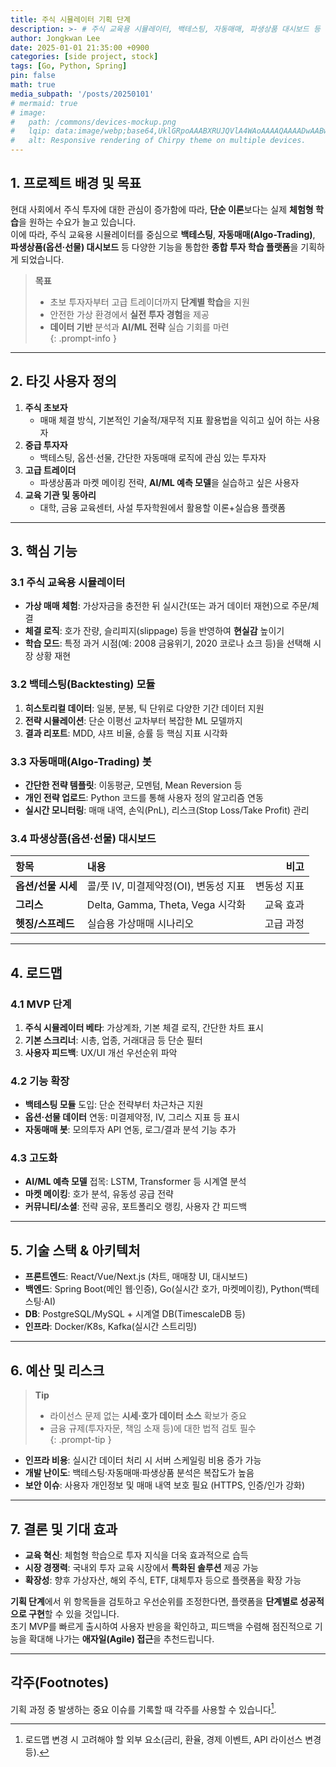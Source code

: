 ```yaml
---
title: 주식 시뮬레이터 기획 단계
description: >- # 주식 교육용 시뮬레이터, 백테스팅, 자동매매, 파생상품 대시보드 등 다양한 기능을 기획하는 단계별 로드맵.
author: Jongkwan Lee
date: 2025-01-01 21:35:00 +0900
categories: [side project, stock]
tags: [Go, Python, Spring]
pin: false
math: true
media_subpath: '/posts/20250101'
# mermaid: true
# image:
#   path: /commons/devices-mockup.png
#   lqip: data:image/webp;base64,UklGRpoAAABXRUJQVlA4WAoAAAAQAAAADwAABwAAQUxQSDIAAAARL0AmbZurmr57yyIiqE8oiG0bejIYEQTgqiDA9vqnsUSI6H+oAERp2HZ65qP/VIAWAFZQOCBCAAAA8AEAnQEqEAAIAAVAfCWkAALp8sF8rgRgAP7o9FDvMCkMde9PK7euH5M1m6VWoDXf2FkP3BqV0ZYbO6NA/VFIAAAA
#   alt: Responsive rendering of Chirpy theme on multiple devices.
---
```


## 1. 프로젝트 배경 및 목표

현대 사회에서 주식 투자에 대한 관심이 증가함에 따라, **단순 이론**보다는 실제 **체험형 학습**을 원하는 수요가 늘고 있습니다.  
이에 따라, 주식 교육용 시뮬레이터를 중심으로 **백테스팅**, **자동매매(Algo-Trading)**, **파생상품(옵션·선물) 대시보드** 등 다양한 기능을 통합한 **종합 투자 학습 플랫폼**을 기획하게 되었습니다.

> **목표**  
> - 초보 투자자부터 고급 트레이더까지 **단계별 학습**을 지원  
> - 안전한 가상 환경에서 **실전 투자 경험**을 제공  
> - **데이터 기반** 분석과 **AI/ML 전략** 실습 기회를 마련  
{: .prompt-info }

---

## 2. 타깃 사용자 정의

1. **주식 초보자**  
   - 매매 체결 방식, 기본적인 기술적/재무적 지표 활용법을 익히고 싶어 하는 사용자
2. **중급 투자자**  
   - 백테스팅, 옵션·선물, 간단한 자동매매 로직에 관심 있는 투자자
3. **고급 트레이더**  
   - 파생상품과 마켓 메이킹 전략, **AI/ML 예측 모델**을 실습하고 싶은 사용자
4. **교육 기관 및 동아리**  
   - 대학, 금융 교육센터, 사설 투자학원에서 활용할 이론+실습용 플랫폼

---

## 3. 핵심 기능

### 3.1 주식 교육용 시뮬레이터

- **가상 매매 체험**: 가상자금을 충전한 뒤 실시간(또는 과거 데이터 재현)으로 주문/체결  
- **체결 로직**: 호가 잔량, 슬리피지(slippage) 등을 반영하여 **현실감** 높이기  
- **학습 모드**: 특정 과거 시점(예: 2008 금융위기, 2020 코로나 쇼크 등)을 선택해 시장 상황 재현

### 3.2 백테스팅(Backtesting) 모듈

1. **히스토리컬 데이터**: 일봉, 분봉, 틱 단위로 다양한 기간 데이터 지원  
2. **전략 시뮬레이션**: 단순 이평선 교차부터 복잡한 ML 모델까지  
3. **결과 리포트**: MDD, 샤프 비율, 승률 등 핵심 지표 시각화

### 3.3 자동매매(Algo-Trading) 봇

- **간단한 전략 템플릿**: 이동평균, 모멘텀, Mean Reversion 등  
- **개인 전략 업로드**: Python 코드를 통해 사용자 정의 알고리즘 연동  
- **실시간 모니터링**: 매매 내역, 손익(PnL), 리스크(Stop Loss/Take Profit) 관리

### 3.4 파생상품(옵션·선물) 대시보드

| 항목                 | 내용                                 | 비고      |
| :------------------- | :------------------------------------ | --------: |
| **옵션/선물 시세**  | 콜/풋 IV, 미결제약정(OI), 변동성 지표 | 변동성 지표 |
| **그리스**          | Delta, Gamma, Theta, Vega 시각화      | 교육 효과  |
| **헷징/스프레드**    | 실습용 가상매매 시나리오              | 고급 과정  |

---

## 4. 로드맵

### 4.1 MVP 단계
1. **주식 시뮬레이터 베타**: 가상계좌, 기본 체결 로직, 간단한 차트 표시
2. **기본 스크리너**: 시총, 업종, 거래대금 등 단순 필터
3. **사용자 피드백**: UX/UI 개선 우선순위 파악

### 4.2 기능 확장
- **백테스팅 모듈** 도입: 단순 전략부터 차근차근 지원  
- **옵션·선물 데이터** 연동: 미결제약정, IV, 그리스 지표 등 표시  
- **자동매매 봇**: 모의투자 API 연동, 로그/결과 분석 기능 추가

### 4.3 고도화
- **AI/ML 예측 모델** 접목: LSTM, Transformer 등 시계열 분석  
- **마켓 메이킹**: 호가 분석, 유동성 공급 전략  
- **커뮤니티/소셜**: 전략 공유, 포트폴리오 랭킹, 사용자 간 피드백

---

## 5. 기술 스택 & 아키텍처



- **프론트엔드**: React/Vue/Next.js (차트, 매매창 UI, 대시보드)  
- **백엔드**: Spring Boot(메인 웹·인증), Go(실시간 호가, 마켓메이킹), Python(백테스팅·AI)  
- **DB**: PostgreSQL/MySQL + 시계열 DB(TimescaleDB 등)  
- **인프라**: Docker/K8s, Kafka(실시간 스트리밍)

---

## 6. 예산 및 리스크

> **Tip**  
> - 라이선스 문제 없는 **시세·호가 데이터 소스** 확보가 중요  
> - 금융 규제(투자자문, 책임 소재 등)에 대한 법적 검토 필수  
{: .prompt-tip }

- **인프라 비용**: 실시간 데이터 처리 시 서버 스케일링 비용 증가 가능  
- **개발 난이도**: 백테스팅·자동매매·파생상품 분석은 복잡도가 높음  
- **보안 이슈**: 사용자 개인정보 및 매매 내역 보호 필요 (HTTPS, 인증/인가 강화)

---

## 7. 결론 및 기대 효과

- **교육 혁신**: 체험형 학습으로 투자 지식을 더욱 효과적으로 습득  
- **시장 경쟁력**: 국내외 투자 교육 시장에서 **특화된 솔루션** 제공 가능  
- **확장성**: 향후 가상자산, 해외 주식, ETF, 대체투자 등으로 플랫폼을 확장 가능

**기획 단계**에서 위 항목들을 검토하고 우선순위를 조정한다면, 플랫폼을 **단계별로 성공적으로 구현**할 수 있을 것입니다.  
초기 MVP를 빠르게 출시하여 사용자 반응을 확인하고, 피드백을 수렴해 점진적으로 기능을 확대해 나가는 **애자일(Agile) 접근**을 추천드립니다.

---

## 각주(Footnotes)

기획 과정 중 발생하는 중요 이슈를 기록할 때 각주를 사용할 수 있습니다[^roadmap-note].

[^roadmap-note]: 로드맵 변경 시 고려해야 할 외부 요소(금리, 환율, 경제 이벤트, API 라이선스 변경 등).

